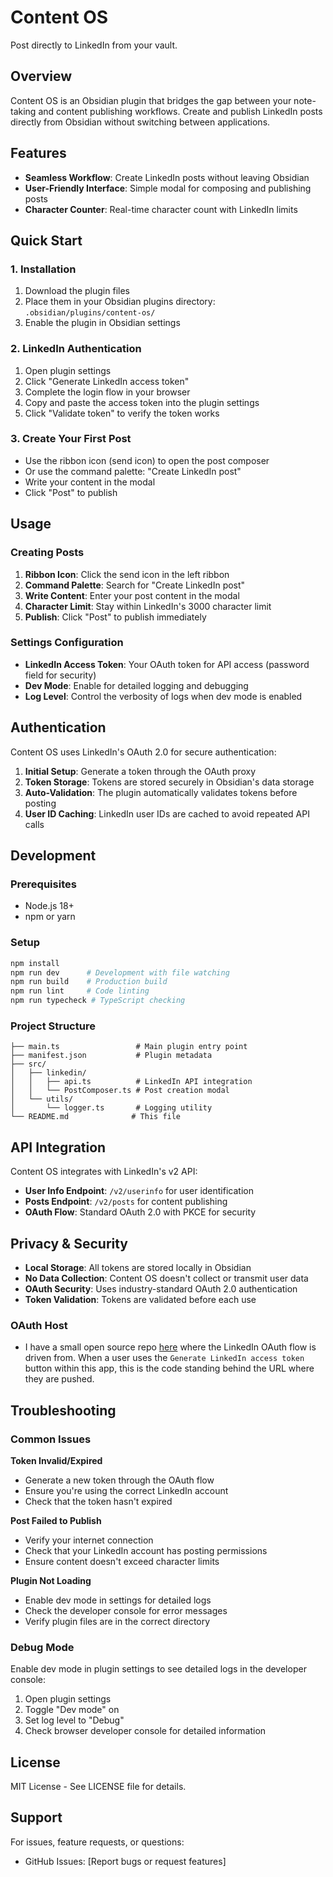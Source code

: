 # Content OS

Post directly to LinkedIn from your vault.

## Overview

Content OS is an Obsidian plugin that bridges the gap between your note-taking and content publishing workflows. Create and publish LinkedIn posts directly from Obsidian without switching between applications.

## Features

- **Seamless Workflow**: Create LinkedIn posts without leaving Obsidian
- **User-Friendly Interface**: Simple modal for composing and publishing posts
- **Character Counter**: Real-time character count with LinkedIn limits

## Quick Start

### 1. Installation
1. Download the plugin files
2. Place them in your Obsidian plugins directory: `.obsidian/plugins/content-os/`
3. Enable the plugin in Obsidian settings

### 2. LinkedIn Authentication
1. Open plugin settings
2. Click "Generate LinkedIn access token"
3. Complete the login flow in your browser
4. Copy and paste the access token into the plugin settings
5. Click "Validate token" to verify the token works

### 3. Create Your First Post
- Use the ribbon icon (send icon) to open the post composer
- Or use the command palette: "Create LinkedIn post"
- Write your content in the modal
- Click "Post" to publish

## Usage

### Creating Posts
1. **Ribbon Icon**: Click the send icon in the left ribbon
2. **Command Palette**: Search for "Create LinkedIn post"
3. **Write Content**: Enter your post content in the modal
4. **Character Limit**: Stay within LinkedIn's 3000 character limit
5. **Publish**: Click "Post" to publish immediately

### Settings Configuration
- **LinkedIn Access Token**: Your OAuth token for API access (password field for security)
- **Dev Mode**: Enable for detailed logging and debugging
- **Log Level**: Control the verbosity of logs when dev mode is enabled

## Authentication

Content OS uses LinkedIn's OAuth 2.0 for secure authentication:

1. **Initial Setup**: Generate a token through the OAuth proxy
2. **Token Storage**: Tokens are stored securely in Obsidian's data storage
3. **Auto-Validation**: The plugin automatically validates tokens before posting
4. **User ID Caching**: LinkedIn user IDs are cached to avoid repeated API calls

## Development

### Prerequisites
- Node.js 18+
- npm or yarn

### Setup
```bash
npm install
npm run dev      # Development with file watching
npm run build    # Production build
npm run lint     # Code linting
npm run typecheck # TypeScript checking
```

### Project Structure
```
├── main.ts                 # Main plugin entry point
├── manifest.json           # Plugin metadata
├── src/
│   ├── linkedin/
│   │   ├── api.ts          # LinkedIn API integration
│   │   └── PostComposer.ts # Post creation modal
│   └── utils/
│       └── logger.ts       # Logging utility
└── README.md              # This file
```

## API Integration

Content OS integrates with LinkedIn's v2 API:

- **User Info Endpoint**: `/v2/userinfo` for user identification
- **Posts Endpoint**: `/v2/posts` for content publishing
- **OAuth Flow**: Standard OAuth 2.0 with PKCE for security

## Privacy & Security

- **Local Storage**: All tokens are stored locally in Obsidian
- **No Data Collection**: Content OS doesn't collect or transmit user data
- **OAuth Security**: Uses industry-standard OAuth 2.0 authentication
- **Token Validation**: Tokens are validated before each use

### OAuth Host
- I have a small open source repo [here](https://github.com/eharris128/content-os-linkedin-oauth-proxy) where the LinkedIn OAuth flow is driven from. When a user uses the `Generate LinkedIn access token` button within this app, this is the code standing behind the URL where they are pushed.

## Troubleshooting

### Common Issues

**Token Invalid/Expired**
- Generate a new token through the OAuth flow
- Ensure you're using the correct LinkedIn account
- Check that the token hasn't expired

**Post Failed to Publish**
- Verify your internet connection
- Check that your LinkedIn account has posting permissions
- Ensure content doesn't exceed character limits

**Plugin Not Loading**
- Enable dev mode in settings for detailed logs
- Check the developer console for error messages
- Verify plugin files are in the correct directory

### Debug Mode
Enable dev mode in plugin settings to see detailed logs in the developer console:
1. Open plugin settings
2. Toggle "Dev mode" on
3. Set log level to "Debug"
4. Check browser developer console for detailed information

## License

MIT License - See LICENSE file for details.

## Support

For issues, feature requests, or questions:
- GitHub Issues: [Report bugs or request features]
